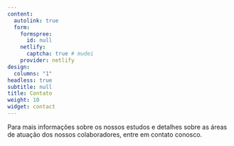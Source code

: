 ```yaml
---
content:
  autolink: true
  form:
    formspree:
      id: null
    netlify:
      captcha: true # mudei
    provider: netlify
design:
  columns: "1"
headless: true
subtitle: null
title: Contato
weight: 10
widget: contact
---
```


Para mais informações sobre os nossos estudos e detalhes sobre as áreas de atuação dos nossos colaboradores, entre em contato conosco.
